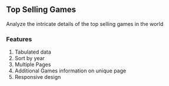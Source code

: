 ## Top Selling Games

Analyze the intricate details of the top selling games in the world

### Features

1.  Tabulated data
2.  Sort by year
3.  Multiple Pages
4.  Additional Games information on unique page
5.  Responsive design
